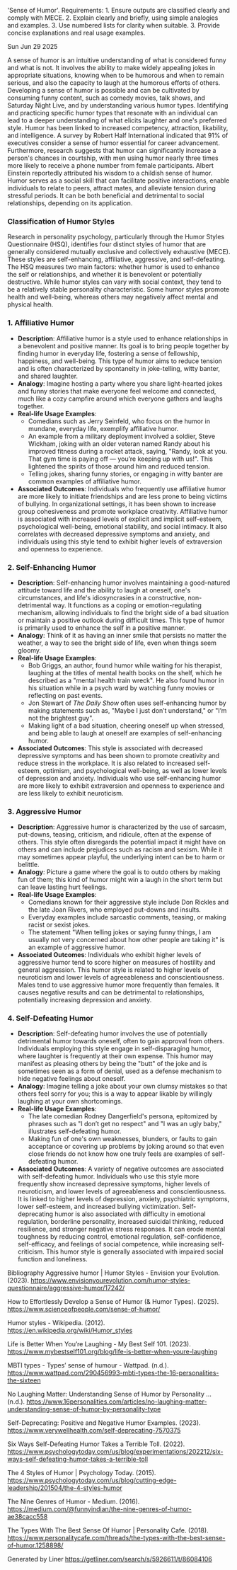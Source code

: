 'Sense of Humor'. Requirements: 1. Ensure outputs are classified clearly and comply with MECE. 2. Explain clearly and briefly, using simple analogies and examples. 3. Use numbered lists for clarity when suitable. 3. Provide concise explanations and real usage examples.

Sun Jun 29 2025

A sense of humor is an intuitive understanding of what is considered funny and what is not. It involves the ability to make widely appealing jokes in appropriate situations, knowing when to be humorous and when to remain serious, and also the capacity to laugh at the humorous efforts of others. Developing a sense of humor is possible and can be cultivated by consuming funny content, such as comedy movies, talk shows, and Saturday Night Live, and by understanding various humor types. Identifying and practicing specific humor types that resonate with an individual can lead to a deeper understanding of what elicits laughter and one's preferred style. Humor has been linked to increased competency, attraction, likability, and intelligence. A survey by Robert Half International indicated that 91% of executives consider a sense of humor essential for career advancement. Furthermore, research suggests that humor can significantly increase a person's chances in courtship, with men using humor nearly three times more likely to receive a phone number from female participants. Albert Einstein reportedly attributed his wisdom to a childish sense of humor. Humor serves as a social skill that can facilitate positive interactions, enable individuals to relate to peers, attract mates, and alleviate tension during stressful periods. It can be both beneficial and detrimental to social relationships, depending on its application.

### Classification of Humor Styles

Research in personality psychology, particularly through the Humor Styles Questionnaire (HSQ), identifies four distinct styles of humor that are generally considered mutually exclusive and collectively exhaustive (MECE). These styles are self-enhancing, affiliative, aggressive, and self-defeating. The HSQ measures two main factors: whether humor is used to enhance the self or relationships, and whether it is benevolent or potentially destructive. While humor styles can vary with social context, they tend to be a relatively stable personality characteristic. Some humor styles promote health and well-being, whereas others may negatively affect mental and physical health.

### 1. Affiliative Humor

*   **Description**: Affiliative humor is a style used to enhance relationships in a benevolent and positive manner. Its goal is to bring people together by finding humor in everyday life, fostering a sense of fellowship, happiness, and well-being. This type of humor aims to reduce tension and is often characterized by spontaneity in joke-telling, witty banter, and shared laughter.
*   **Analogy**: Imagine hosting a party where you share light-hearted jokes and funny stories that make everyone feel welcome and connected, much like a cozy campfire around which everyone gathers and laughs together.
*   **Real-life Usage Examples**:
    *   Comedians such as Jerry Seinfeld, who focus on the humor in mundane, everyday life, exemplify affiliative humor.
    *   An example from a military deployment involved a soldier, Steve Wickham, joking with an older veteran named Randy about his improved fitness during a rocket attack, saying, "Randy, look at you. That gym time is paying off — you’re keeping up with us!". This lightened the spirits of those around him and reduced tension.
    *   Telling jokes, sharing funny stories, or engaging in witty banter are common examples of affiliative humor.
*   **Associated Outcomes**: Individuals who frequently use affiliative humor are more likely to initiate friendships and are less prone to being victims of bullying. In organizational settings, it has been shown to increase group cohesiveness and promote workplace creativity. Affiliative humor is associated with increased levels of explicit and implicit self-esteem, psychological well-being, emotional stability, and social intimacy. It also correlates with decreased depressive symptoms and anxiety, and individuals using this style tend to exhibit higher levels of extraversion and openness to experience.

### 2. Self-Enhancing Humor

*   **Description**: Self-enhancing humor involves maintaining a good-natured attitude toward life and the ability to laugh at oneself, one's circumstances, and life's idiosyncrasies in a constructive, non-detrimental way. It functions as a coping or emotion-regulating mechanism, allowing individuals to find the bright side of a bad situation or maintain a positive outlook during difficult times. This type of humor is primarily used to enhance the self in a positive manner.
*   **Analogy**: Think of it as having an inner smile that persists no matter the weather, a way to see the bright side of life, even when things seem gloomy.
*   **Real-life Usage Examples**:
    *   Bob Griggs, an author, found humor while waiting for his therapist, laughing at the titles of mental health books on the shelf, which he described as a "mental health train wreck". He also found humor in his situation while in a psych ward by watching funny movies or reflecting on past events.
    *   Jon Stewart of *The Daily Show* often uses self-enhancing humor by making statements such as, "Maybe I just don’t understand," or "I’m not the brightest guy".
    *   Making light of a bad situation, cheering oneself up when stressed, and being able to laugh at oneself are examples of self-enhancing humor.
*   **Associated Outcomes**: This style is associated with decreased depressive symptoms and has been shown to promote creativity and reduce stress in the workplace. It is also related to increased self-esteem, optimism, and psychological well-being, as well as lower levels of depression and anxiety. Individuals who use self-enhancing humor are more likely to exhibit extraversion and openness to experience and are less likely to exhibit neuroticism.

### 3. Aggressive Humor

*   **Description**: Aggressive humor is characterized by the use of sarcasm, put-downs, teasing, criticism, and ridicule, often at the expense of others. This style often disregards the potential impact it might have on others and can include prejudices such as racism and sexism. While it may sometimes appear playful, the underlying intent can be to harm or belittle.
*   **Analogy**: Picture a game where the goal is to outdo others by making fun of them; this kind of humor might win a laugh in the short term but can leave lasting hurt feelings.
*   **Real-life Usage Examples**:
    *   Comedians known for their aggressive style include Don Rickles and the late Joan Rivers, who employed put-downs and insults.
    *   Everyday examples include sarcastic comments, teasing, or making racist or sexist jokes.
    *   The statement "When telling jokes or saying funny things, I am usually not very concerned about how other people are taking it" is an example of aggressive humor.
*   **Associated Outcomes**: Individuals who exhibit higher levels of aggressive humor tend to score higher on measures of hostility and general aggression. This humor style is related to higher levels of neuroticism and lower levels of agreeableness and conscientiousness. Males tend to use aggressive humor more frequently than females. It causes negative results and can be detrimental to relationships, potentially increasing depression and anxiety.

### 4. Self-Defeating Humor

*   **Description**: Self-defeating humor involves the use of potentially detrimental humor towards oneself, often to gain approval from others. Individuals employing this style engage in self-disparaging humor, where laughter is frequently at their own expense. This humor may manifest as pleasing others by being the "butt" of the joke and is sometimes seen as a form of denial, used as a defense mechanism to hide negative feelings about oneself.
*   **Analogy**: Imagine telling a joke about your own clumsy mistakes so that others feel sorry for you; this is a way to appear likable by willingly laughing at your own shortcomings.
*   **Real-life Usage Examples**:
    *   The late comedian Rodney Dangerfield's persona, epitomized by phrases such as "I don’t get no respect" and "I was an ugly baby," illustrates self-defeating humor.
    *   Making fun of one's own weaknesses, blunders, or faults to gain acceptance or covering up problems by joking around so that even close friends do not know how one truly feels are examples of self-defeating humor.
*   **Associated Outcomes**: A variety of negative outcomes are associated with self-defeating humor. Individuals who use this style more frequently show increased depressive symptoms, higher levels of neuroticism, and lower levels of agreeableness and conscientiousness. It is linked to higher levels of depression, anxiety, psychiatric symptoms, lower self-esteem, and increased bullying victimization. Self-deprecating humor is also associated with difficulty in emotional regulation, borderline personality, increased suicidal thinking, reduced resilience, and stronger negative stress responses. It can erode mental toughness by reducing control, emotional regulation, self-confidence, self-efficacy, and feelings of social competence, while increasing self-criticism. This humor style is generally associated with impaired social function and loneliness.

Bibliography
Aggressive humor | Humor Styles - Envision your Evolution. (2023). https://www.envisionyourevolution.com/humor-styles-questionnaire/aggressive-humor/17242/

How to Effortlessly Develop a Sense of Humor (& Humor Types). (2025). https://www.scienceofpeople.com/sense-of-humor/

Humor styles - Wikipedia. (2012). https://en.wikipedia.org/wiki/Humor_styles

Life is Better When You’re Laughing - My Best Self 101. (2023). https://www.mybestself101.org/blog/life-is-better-when-youre-laughing

MBTI types - Types’ sense of humour - Wattpad. (n.d.). https://www.wattpad.com/290456993-mbti-types-the-16-personalities-the-sixteen

No Laughing Matter: Understanding Sense of Humor by Personality ... (n.d.). https://www.16personalities.com/articles/no-laughing-matter-understanding-sense-of-humor-by-personality-type

Self-Deprecating: Positive and Negative Humor Examples. (2023). https://www.verywellhealth.com/self-deprecating-7570375

Six Ways Self-Defeating Humor Takes a Terrible Toll. (2022). https://www.psychologytoday.com/us/blog/experimentations/202212/six-ways-self-defeating-humor-takes-a-terrible-toll

The 4 Styles of Humor | Psychology Today. (2015). https://www.psychologytoday.com/us/blog/cutting-edge-leadership/201504/the-4-styles-humor

The Nine Genres of Humor - Medium. (2016). https://medium.com/@funnyindian/the-nine-genres-of-humor-ae38cacc558

The Types With The Best Sense Of Humor | Personality Cafe. (2018). https://www.personalitycafe.com/threads/the-types-with-the-best-sense-of-humor.1258898/



Generated by Liner
https://getliner.com/search/s/5926611/t/86084106